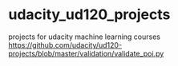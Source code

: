 # udacity_ud120_projects
projects for udacity machine learning courses
https://github.com/udacity/ud120-projects/blob/master/validation/validate_poi.py
